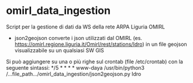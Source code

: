 # omirl_data_ingestion
Script per la gestione di dati da WS della rete ARPA Liguria OMIRL

- json2geojson converte i json utilizzati dal OMIRL (es. https://omirl.regione.liguria.it/Omirl/rest/stations/Idro) in un file geojson visualizzabile su un qualsiasi SW GIS

Si può aggiungere su una o più righe sul crontab (file /etc/crontab) con la seguente sintassi:
*/5 * * * * www-daya /usr/bin/python3 /...file_path.../omirl_data_ingestion/json2geojson.py Idro

